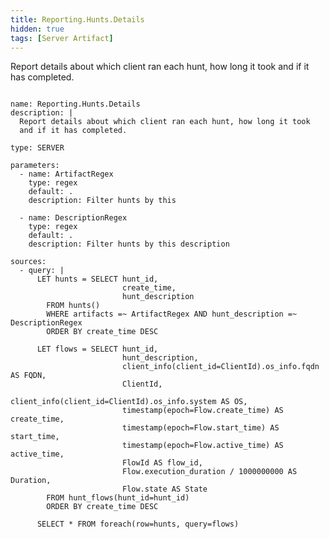 ```yaml
---
title: Reporting.Hunts.Details
hidden: true
tags: [Server Artifact]
---
```


Report details about which client ran each hunt, how long it took
and if it has completed.


<pre><code class="language-yaml">
name: Reporting.Hunts.Details
description: |
  Report details about which client ran each hunt, how long it took
  and if it has completed.

type: SERVER

parameters:
  - name: ArtifactRegex
    type: regex
    default: .
    description: Filter hunts by this

  - name: DescriptionRegex
    type: regex
    default: .
    description: Filter hunts by this description

sources:
  - query: |
      LET hunts = SELECT hunt_id,
                         create_time,
                         hunt_description
        FROM hunts()
        WHERE artifacts =~ ArtifactRegex AND hunt_description =~ DescriptionRegex
        ORDER BY create_time DESC

      LET flows = SELECT hunt_id,
                         hunt_description,
                         client_info(client_id=ClientId).os_info.fqdn AS FQDN,
                         ClientId,
                         client_info(client_id=ClientId).os_info.system AS OS,
                         timestamp(epoch=Flow.create_time) AS create_time,
                         timestamp(epoch=Flow.start_time) AS start_time,
                         timestamp(epoch=Flow.active_time) AS active_time,
                         FlowId AS flow_id,
                         Flow.execution_duration / 1000000000 AS Duration,
                         Flow.state AS State
        FROM hunt_flows(hunt_id=hunt_id)
        ORDER BY create_time DESC

      SELECT * FROM foreach(row=hunts, query=flows)

</code></pre>

